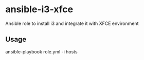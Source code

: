 # ansible-i3-xfce

Ansible role to install i3 and integrate it with XFCE environment

## Usage

  ansible-playbook role.yml -i hosts
